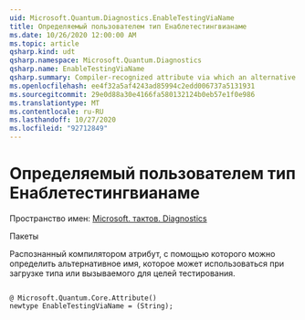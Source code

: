 ```yaml
---
uid: Microsoft.Quantum.Diagnostics.EnableTestingViaName
title: Определяемый пользователем тип Енаблетестингвианаме
ms.date: 10/26/2020 12:00:00 AM
ms.topic: article
qsharp.kind: udt
qsharp.namespace: Microsoft.Quantum.Diagnostics
qsharp.name: EnableTestingViaName
qsharp.summary: Compiler-recognized attribute via which an alternative name can be defined that may be used when loading a type or callable for testing purposes.
ms.openlocfilehash: ee4f32a5af4243ad85994c2edd006737a5131931
ms.sourcegitcommit: 29e0d88a30e4166fa580132124b0eb57e1f0e986
ms.translationtype: MT
ms.contentlocale: ru-RU
ms.lasthandoff: 10/27/2020
ms.locfileid: "92712849"
---
```

# <a name="enabletestingvianame-user-defined-type"></a>Определяемый пользователем тип Енаблетестингвианаме

Пространство имен: [Microsoft. тактов. Diagnostics](xref:Microsoft.Quantum.Diagnostics)

Пакеты [](https://nuget.org/packages/)


Распознанный компилятором атрибут, с помощью которого можно определить альтернативное имя, которое может использоваться при загрузке типа или вызываемого для целей тестирования.

```qsharp

@ Microsoft.Quantum.Core.Attribute()
newtype EnableTestingViaName = (String);
```

